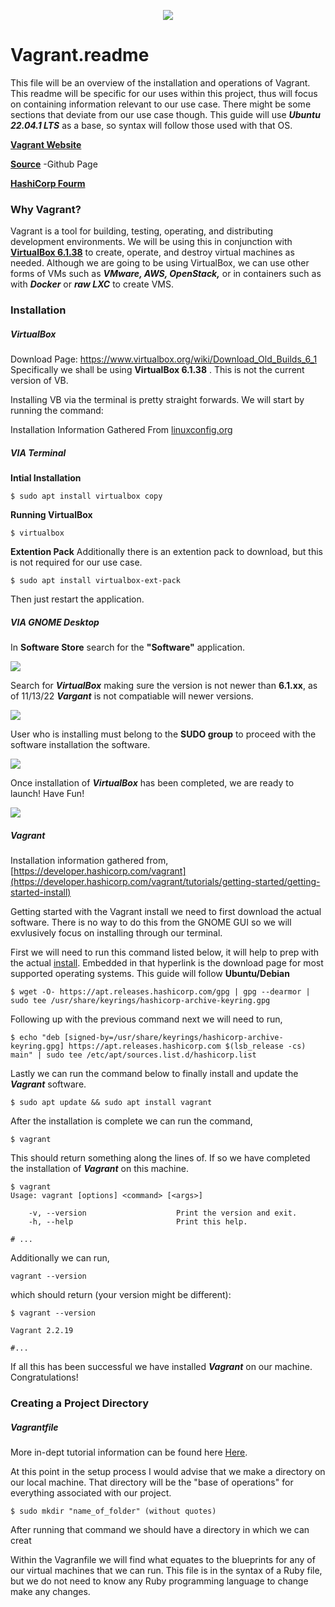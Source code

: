 <p align="center"><img src="https://upload.wikimedia.org/wikipedia/commons/thumb/8/87/Vagrant.png/150px-Vagrant.png"></p>

# Vagrant.readme
This file will be an overview of the installation and operations of Vagrant. This readme will be specific for our uses within this project, thus will focus on containing information relevant to our use case. There might be some sections that deviate from our use case though. This guide will use ***Ubuntu 22.04.1 LTS*** as a base, so syntax will follow those used with that OS. 

**[Vagrant Website](https://www.vagrantup.com/)**

**[Source](https://github.com/hashicorp/vagrant)** -Github Page

**[HashiCorp Fourm](https://discuss.hashicorp.com/c/vagrant/24)** 

### Why Vagrant? 
Vagrant is a tool for building, testing, operating, and distributing development environments. We will be using this in conjunction with **[VirtualBox 6.1.38](https://www.virtualbox.org/wiki/Download_Old_Builds_6_1)**  to create, operate, and destroy virtual machines as needed. Although we are going to be using VirtualBox, we can use other forms of VMs such as ***VMware, AWS, OpenStack,*** or in containers such as with ***Docker*** or ***raw LXC*** to create VMS. 
### Installation 

##### VirtualBox
Download Page: https://www.virtualbox.org/wiki/Download_Old_Builds_6_1
Specifically we shall be using **VirtualBox 6.1.38** . This is not the current version of VB. 

Installing VB via the terminal is pretty straight forwards. We will start by running the command:

Installation Information Gathered From [linuxconfig.org](https://linuxconfig.org/install-virtualbox-on-ubuntu-20-04-focal-fossa-linux)
##### VIA Terminal 
**Intial Installation**
```
$ sudo apt install virtualbox copy 
```
**Running VirtualBox**
```
$ virtualbox
```

**Extention Pack**
Additionally there is an extention pack to download, but this is not required for our use case.
```
$ sudo apt install virtualbox-ext-pack
```
Then just restart the application.

##### VIA GNOME Desktop 
In **Software Store** search for the **"Software"** application.
<p><img src="https://linuxconfig.org/wp-content/uploads/2020/03/01-install-virtualbox-on-ubuntu-20-04-focal-fossa-linux.png"></p> 

Search for ***VirtualBox*** making sure the version is not newer than **6.1.xx**, as of 11/13/22 ***Vargant*** is not compatiable will newer versions.
<p><img src="https://linuxconfig.org/wp-content/uploads/2020/03/02-install-virtualbox-on-ubuntu-20-04-focal-fossa-linux.png"></p>  

User who is installing must belong to the **SUDO group** to proceed with the software installation the software.
<p><img src="https://linuxconfig.org/wp-content/uploads/2020/03/04-install-virtualbox-on-ubuntu-20-04-focal-fossa-linux.png"></p> 

Once installation of ***VirtualBox*** has been completed, we are ready to launch! Have Fun!
<p><img src="https://linuxconfig.org/wp-content/uploads/2020/03/05-install-virtualbox-on-ubuntu-20-04-focal-fossa-linux.png"></p> 

##### Vagrant
Installation information gathered from, [https://developer.hashicorp.com/vagrant](https://developer.hashicorp.com/vagrant/tutorials/getting-started/getting-started-install)

Getting started with the Vagrant install we need to first download the actual software. There is no way to do this from the GNOME GUI so we will exvlusively focus on installing through our terminal. 

First we will need to run this command listed below, it will help to prep with the actual [install](https://developer.hashicorp.com/vagrant/downloads). Embedded in that hyperlink is the download page for most supported operating systems. This guide will follow **Ubuntu/Debian** 
```
$ wget -O- https://apt.releases.hashicorp.com/gpg | gpg --dearmor | sudo tee /usr/share/keyrings/hashicorp-archive-keyring.gpg
```
Following up with the previous command next we will need to run, 
```
$ echo "deb [signed-by=/usr/share/keyrings/hashicorp-archive-keyring.gpg] https://apt.releases.hashicorp.com $(lsb_release -cs) main" | sudo tee /etc/apt/sources.list.d/hashicorp.list
```
Lastly we can run the command below to finally install and update the ***Vagrant*** software.
```
$ sudo apt update && sudo apt install vagrant
```
After the installation is complete we can run the command,
```
$ vagrant 
```
This should return something along the lines of. If so we have completed the installation of ***Vagrant*** on this machine.
```
$ vagrant
Usage: vagrant [options] <command> [<args>]
    
    -v, --version                    Print the version and exit.
    -h, --help                       Print this help.

# ...
```
Additionally we can run,
```
vagrant --version 
```
which should return (your version might be different):
```
$ vagrant --version

Vagrant 2.2.19

#...
```
If all this has been successful we have installed ***Vagrant*** on our machine. Congratulations!

### Creating a Project Directory


##### Vagrantfile
More in-dept tutorial information can be found here [Here](https://developer.hashicorp.com/vagrant/docs/vapaths%20in%20order%20for%20a%20Vagrantfile,%20until%20it%20finds%20one:%20/home/mitchellh/projects/foo/Vagrantfile%20/home/mitchellh/projects/Vagrantfile%20/home/mitchellh/Vagrantfile%20/home/Vagrantfilegrantfile).

At this point in the setup process I would advise that we make a directory on our local machine. That directory will be the "base of operations" for everything associated with our project. 
```
$ sudo mkdir "name_of_folder" (without quotes)
```
After running that command we should have a directory in which we can creat 

Within the Vagranfile we will find what equates to the blueprints for any of our virtual machines that we can run. This file is in the syntax of a Ruby file, but we do not need to know any Ruby programming language to change make any changes. 